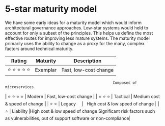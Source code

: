 # 5-star maturity model

We have some early ideas for a maturity model which would inform architectural governance approaches. Low-star systems would held to account for only a subset of the principles. This helps us define the most effective routes for improving less mature systems. The maturity model primarily uses the ability to change as a proxy for the many, complex factors around technical maturity. 

|Rating                             |Maturity       | Description                                    |
| :-------------:                   |-------------  |-------------                                   |
| :star: :star: :star: :star: :star:| Exemplar      | Fast, low-cost change                          |
                                                     Composed of microservices                       
| :star: :star: :star: :star:       | Modern        | Fast, low-cost change                          |
| :star: :star: :star:              | Tactical      |   Medium cost & speed of change                |
| :star: :star:                     | Legacy        |   High cost & low speed of change              |
| :star:                            | Liability     |High cost & low speed of change Significant risk factors such as vulnerabilities, out of support software or non-compliance|
